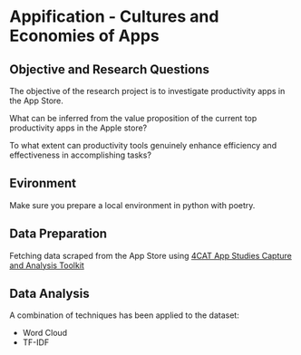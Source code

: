 # Appification - Cultures and Economies of Apps

## Objective and Research Questions
The objective of the research project is to investigate productivity apps in the App Store.

What can be inferred from the value proposition of the current top productivity apps in the Apple store?

To what extent can productivity tools genuinely enhance efficiency and effectiveness in accomplishing tasks?

## Evironment
Make sure you prepare a local environment in python with poetry.

## Data Preparation
Fetching data scraped from the App Store using [4CAT App Studies Capture and Analysis Toolkit](https://appstudies.digitalmethods.net/beta/)

## Data Analysis
A combination of techniques has been applied to the dataset:
* Word Cloud
* TF-IDF